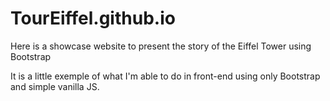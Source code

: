 # TourEiffel.github.io
Here is a showcase website to present the story of the Eiffel Tower using Bootstrap

It is a little exemple of what I'm able to do in front-end using only Bootstrap and simple vanilla JS.
